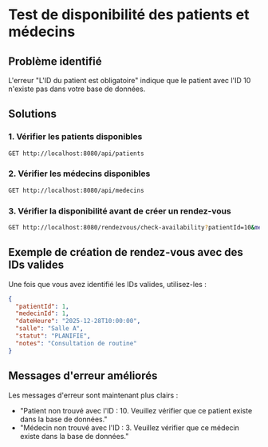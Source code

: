 # Test de disponibilité des patients et médecins

## Problème identifié
L'erreur "L'ID du patient est obligatoire" indique que le patient avec l'ID 10 n'existe pas dans votre base de données.

## Solutions

### 1. Vérifier les patients disponibles
```bash
GET http://localhost:8080/api/patients
```

### 2. Vérifier les médecins disponibles
```bash
GET http://localhost:8080/api/medecins
```

### 3. Vérifier la disponibilité avant de créer un rendez-vous
```bash
GET http://localhost:8080/rendezvous/check-availability?patientId=10&medecinId=3
```

## Exemple de création de rendez-vous avec des IDs valides

Une fois que vous avez identifié les IDs valides, utilisez-les :

```json
{
  "patientId": 1,
  "medecinId": 1,
  "dateHeure": "2025-12-28T10:00:00",
  "salle": "Salle A",
  "statut": "PLANIFIE",
  "notes": "Consultation de routine"
}
```

## Messages d'erreur améliorés

Les messages d'erreur sont maintenant plus clairs :
- "Patient non trouvé avec l'ID : 10. Veuillez vérifier que ce patient existe dans la base de données."
- "Médecin non trouvé avec l'ID : 3. Veuillez vérifier que ce médecin existe dans la base de données."

